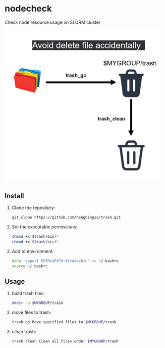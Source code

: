 # nodecheck
Check node resource usage on SLURM cluster

![trash files](https://github.com/hengbingao/trash/blob/main/png/trash.png)



## **Install**

1. Clone the repository:

    ```bash
    git clone https://github.com/hengbingao/trash.git
    ```

2. Set the executable permissions:

    ```bash
    chmod +x $trash/bin/*
    chmod +x $trash/src/*
    ```

3. Add to environment:

    ```bash
    echo 'export PATH=$PATH:$trash/bin' >> ~/.bashrc
    source ~/.bashrc
    ```
## **Usage**


1. build trash files:

    ```bash
    mkdir -p $MYGROUP/trash 
    ```

2. move files to trash:

    ```bash
    trash go Move specified files to $MYGROUP/trash 
    ```
3. clean trash:

    ```bash
    trash clean Clean all files under $MYGROUP/trash 
    ```
